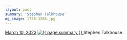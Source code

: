 ```yaml
---
layout: post
summary: 'Stephen Talkhouse'
og_image: 1758-1280.jpg
---
```


<p>
  <time>
    <a href="/1758">March 10, 2023</a>
  </time>
  <a href="/1758">
    <img src="{{ site.assets_url }}/1758-640.jpg" srcset="{{ site.assets_url }}/1758-320.jpg 320w, {{ site.assets_url }}/1758-640.jpg 640w, {{ site.assets_url }}/1758-960.jpg 960w, {{ site.assets_url }}/1758-1280.jpg 1280w" sizes="(min-width: 700px) 50vw, calc(100vw - 2rem)" alt="{{ page.summary }}" />
  </a>
  <span>Stephen Talkhouse</span>
</p>
